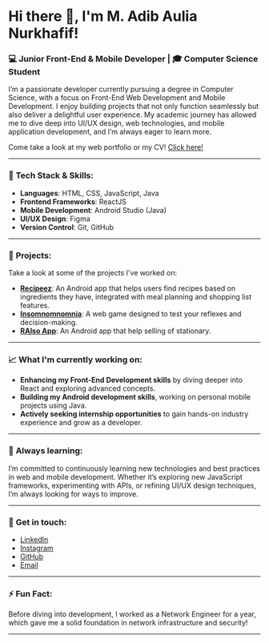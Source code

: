 # Hi there 👋, I'm M. Adib Aulia Nurkhafif!

### 💻 Junior Front-End & Mobile Developer | 🎓 Computer Science Student

I’m a passionate developer currently pursuing a degree in Computer Science, with a focus on Front-End Web Development and Mobile Development. I enjoy building projects that not only function seamlessly but also deliver a delightful user experience. My academic journey has allowed me to dive deep into UI/UX design, web technologies, and mobile application development, and I’m always eager to learn more.

Come take a look at my web portfolio or my CV!
[Click here!](https://1frazel.github.io/HCI-Final-Project-Adib)

---

### 🔧 **Tech Stack & Skills**:

- **Languages**: HTML, CSS, JavaScript, Java
- **Frontend Frameworks**: ReactJS
- **Mobile Development**: Android Studio (Java)
- **UI/UX Design**: Figma
- **Version Control**: Git, GitHub

---

### 📂 **Projects**:

Take a look at some of the projects I've worked on:

- **[Recipeez](https://github.com/1Frazel/Recipeez)**: An Android app that helps users find recipes based on ingredients they have, integrated with meal planning and shopping list features.
- **[Insomnomnomnia](https://github.com/1Frazel/MPF-Final-Game)**: A web game designed to test your reflexes and decision-making.
- **[RAIso App](https://github.com/1Frazel/RAiso-App)**: An Android app that help selling of stationary.

---

### 📈 **What I'm currently working on**:

- **Enhancing my Front-End Development skills** by diving deeper into React and exploring advanced concepts.
- **Building my Android development skills**, working on personal mobile projects using Java.
- **Actively seeking internship opportunities** to gain hands-on industry experience and grow as a developer.

---

### 🌱 **Always learning**:

I’m committed to continuously learning new technologies and best practices in web and mobile development. Whether it’s exploring new JavaScript frameworks, experimenting with APIs, or refining UI/UX design techniques, I’m always looking for ways to improve.

---

### 💬 **Get in touch**:

- [LinkedIn](https://www.linkedin.com/in/m-adib-aulia-nurkhafif)
- [Instagram](https://instagram.com/adib_nk?igshid=MmIzYWVlNDQ5Yg==)
- [GitHub](https://github.com/1Frazel)
- [Email](mailto:adibnk11@gmail.com)

---

### ⚡ **Fun Fact**:

Before diving into development, I worked as a Network Engineer for a year, which gave me a solid foundation in network infrastructure and security!

---
